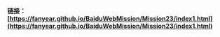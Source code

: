 #### 链接：[https://fanyear.github.io/BaiduWebMission/Mission23/index1.html](https://fanyear.github.io/BaiduWebMission/Mission23/index1.html)
